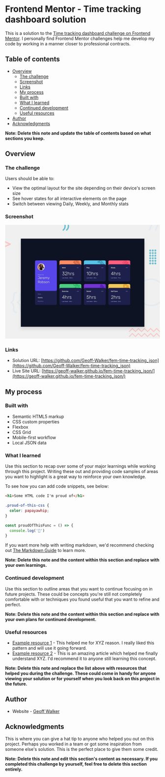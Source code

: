 # Frontend Mentor - Time tracking dashboard solution

This is a solution to the [Time tracking dashboard challenge on Frontend Mentor](https://www.frontendmentor.io/challenges/time-tracking-dashboard-UIQ7167Jw). I personally find Frontend Mentor challenges help me develop my code by working in a manner closer to professional contracts. 

## Table of contents

- [Overview](#overview)
  - [The challenge](#the-challenge)
  - [Screenshot](#screenshot)
  - [Links](#links)
  - [My process](#my-process)
  - [Built with](#built-with)
  - [What I learned](#what-i-learned)
  - [Continued development](#continued-development)
  - [Useful resources](#useful-resources)
- [Author](#author)
- [Acknowledgments](#acknowledgments)

**Note: Delete this note and update the table of contents based on what sections you keep.**

## Overview

### The challenge

Users should be able to:

- View the optimal layout for the site depending on their device's screen size
- See hover states for all interactive elements on the page
- Switch between viewing Daily, Weekly, and Monthly stats

### Screenshot

![Design preview for the Time tracking dashboard coding challenge](./design/desktop-preview.jpg)

### Links

- Solution URL: [https://github.com/Geoff-Walker/fem-time-tracking_json](https://github.com/Geoff-Walker/fem-time-tracking_json)
- Live Site URL: [https://geoff-walker.github.io/fem-time-tracking_json/](https://geoff-walker.github.io/fem-time-tracking_json/)

## My process

### Built with

- Semantic HTML5 markup
- CSS custom properties
- Flexbox
- CSS Grid
- Mobile-first workflow
- Local JSON data

### What I learned

Use this section to recap over some of your major learnings while working through this project. Writing these out and providing code samples of areas you want to highlight is a great way to reinforce your own knowledge.

To see how you can add code snippets, see below:

```html
<h1>Some HTML code I'm proud of</h1>
```
```css
.proud-of-this-css {
  color: papayawhip;
}
```
```js
const proudOfThisFunc = () => {
  console.log('🎉')
}
```

If you want more help with writing markdown, we'd recommend checking out [The Markdown Guide](https://www.markdownguide.org/) to learn more.

**Note: Delete this note and the content within this section and replace with your own learnings.**

### Continued development

Use this section to outline areas that you want to continue focusing on in future projects. These could be concepts you're still not completely comfortable with or techniques you found useful that you want to refine and perfect.

**Note: Delete this note and the content within this section and replace with your own plans for continued development.**

### Useful resources

- [Example resource 1](https://www.example.com) - This helped me for XYZ reason. I really liked this pattern and will use it going forward.
- [Example resource 2](https://www.example.com) - This is an amazing article which helped me finally understand XYZ. I'd recommend it to anyone still learning this concept.

**Note: Delete this note and replace the list above with resources that helped you during the challenge. These could come in handy for anyone viewing your solution or for yourself when you look back on this project in the future.**

## Author

- Website - [Geoff Walker](https://www.geoff-walker.io)

## Acknowledgments

This is where you can give a hat tip to anyone who helped you out on this project. Perhaps you worked in a team or got some inspiration from someone else's solution. This is the perfect place to give them some credit.

**Note: Delete this note and edit this section's content as necessary. If you completed this challenge by yourself, feel free to delete this section entirely.**
